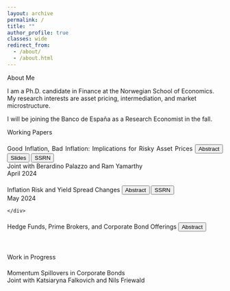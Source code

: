 ```yaml
---
layout: archive
permalink: /
title: ""
author_profile: true
classes: wide
redirect_from: 
  - /about/
  - /about.html
---
```

<titlecolor id="about">About Me</titlecolor>

I am a Ph.D. candidate in Finance at the Norwegian School of Economics. My research interests are <boldcolor> asset pricing</boldcolor>, <boldcolor> intermediation</boldcolor>, and <boldcolor> market microstructure</boldcolor>.

I will be joining the <boldcolor> Banco de España </boldcolor> as a Research Economist in the fall.


<titlecolor id="research">Working Papers</titlecolor>


<div style="text-align: justify; margin-bottom: 20px;margin-top: 20px;">
    <div>
       <subtitlecolor style="display: inline; margin-bottom: 0; ">Good Inflation, Bad Inflation: Implications for Risky Asset Prices</subtitlecolor>
        <button onclick="toggleAbstract2()" id="abstractButton2" class="custom-button small">Abstract</button>
        <button onclick="window.location.href='https://diegobonelli.github.io/files/BPY_GIBI.pdf';" class="custom-button small">Slides</button>
        <button onclick="window.location.href='https://papers.ssrn.com/sol3/papers.cfm?abstract_id=4798269';" class="custom-button small">SSRN</button><br>
        <text style="font-size: $type-size-6;">Joint with Berardino Palazzo and Ram Yamarthy</text>  <br>
        <text style="font-size: $type-size-6;">April 2024</text>
    </div>
</div>
<div id="abstract2" style="display: none; margin-bottom: 20px;">
    <text>
    In times of market-perceived “good inflation,” when inflation news is positively correlated with real economic growth, shocks to expected inflation substantially reduce corporate credit spreads and raise equity valuations. Meanwhile in times of “bad inflation,” these effects are attenuated and the opposite can take place. These dynamics naturally arise from an equilibrium asset pricing model with a time-varying inflation-growth relationship and persistent macroeconomic expectations. Using inflation swap prices we study how expected inflation is priced in firm-level credit spreads and equity returns, and uncover evidence of a time-varying inflation beta.
    </text>
</div>

<div style="text-align: justify; margin-bottom: 20px; margin-top: 20px;">
    <div>
        <subtitlecolor style="display: inline; margin-bottom: 0; ">Inflation Risk and Yield Spread Changes</subtitlecolor>
        <button onclick="toggleAbstract()" id="abstractButton" class="custom-button small">Abstract</button>
        <button onclick="window.location.href='https://papers.ssrn.com/abstract=4299512';" class="custom-button small">SSRN</button><br>
                <text style="font-size: $type-size-6;">May 2024</text> 

    </div>
</div>
<div id="abstract" style="display: none; margin-bottom: 20px;">
    <text>
    Inflation risk explains a significant share of the systematic variation of yield spread changes beyond standard structural factors. Movements in expected inflation directly affect the real value of debt and, consequently, bond prices. I show that shocks to inflation expectation, volatility, and cyclicality are significant determinants of yield spread changes. A model with a stochastic price index and sticky cash flow explains these patterns and delivers additional implications with empirical support. Loading patterns become more pronounced with higher ex-ante default risk and cash-flow flexibility but weaken during periods of high expected inflation.
    </text>
</div>


<div style="text-align: justify; margin-bottom: 20px; margin-top: 20px;">
    <div>
        <subtitlecolor style="display: inline; margin-bottom: 0;">Hedge Funds, Prime Brokers, and Corporate Bond Offerings</subtitlecolor>
        <button onclick="toggleAbstract3()" id="abstractButton3" class="custom-button small">Abstract</button>
    </div>
</div>
<div id="abstract3" style="display: none;  margin-bottom: 20px;">
    <text >
    Hedge funds make abnormally large and profitable trades in stocks before corporate bond announcements when their prime broker serves as a bond underwriter, and these trades outperform other trades. The outperformance is not concentrated in announcement periods, nor in funds serviced by prime brokers whose equity analysts follow the firm, and nor in new positions. Bond-market activity by hedge funds represents one possible channel of information transfer. Bonds of firms held by connected hedge funds are associated with higher secondary market volume and number of transactions during their first six months of trading. Evidence suggesting that hedge funds support underwriters in liquidity provision activities during the first months of bonds’ life when lengthy searches for high-valuation investors in the secondary market might be very costly.
    </text>
</div>

<br>


<titlecolor id="research  margin-top: 40px;">Work in Progress</titlecolor>


<div style="text-align: justify; margin-bottom: 20px; margin-top: 20px;">
    <div>
       <subtitlecolor style="display: inline; margin-bottom: 0; ">Momentum Spillovers in Corporate Bonds</subtitlecolor><br>
        <text style="font-size: $type-size-6;">Joint with Katsiaryna Falkovich and Nils Friewald</text> 
    </div>
</div>



<script>
    function toggleAbstract() {
        var abstractDiv = document.getElementById("abstract");
        var button = document.getElementById("abstractButton");
        if (abstractDiv.style.display === "none") {
            abstractDiv.style.display = "block";
            button.innerText = "Hide Abstract";
        } else {
            abstractDiv.style.display = "none";
            button.innerText = "Abstract";
        }
    }
    
    function toggleAbstract2() {
        var abstractDiv = document.getElementById("abstract2");
        var button = document.getElementById("abstractButton2");
        if (abstractDiv.style.display === "none") {
            abstractDiv.style.display = "block";
            button.innerText = "Hide Abstract";
        } else {
            abstractDiv.style.display = "none";
            button.innerText = "Abstract";
        }
    }


    function toggleAbstract3() {
        var abstractDiv = document.getElementById("abstract3");
        var button = document.getElementById("abstractButton3");
        if (abstractDiv.style.display === "none") {
            abstractDiv.style.display = "block";
            button.innerText = "Hide Abstract";
        } else {
            abstractDiv.style.display = "none";
            button.innerText = "Abstract";
        }
    }
</script>


